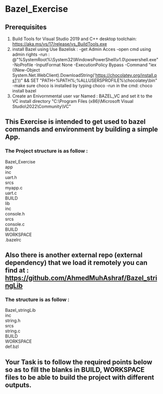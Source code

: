 # Bazel_Exercise

## Prerequisites
1) Build Tools for Visual Studio 2019 and C++ desktop toolchain: https://aka.ms/vs/17/release/vs_BuildTools.exe
2) install Bazel using Use Bazelisk :
  -get Admin Acces
  -open cmd using admin rights
  -run : @"%SystemRoot%\System32\WindowsPowerShell\v1.0\powershell.exe" -NoProfile -InputFormat None -ExecutionPolicy Bypass -Command "iex ((New-Object System.Net.WebClient).DownloadString('https://chocolatey.org/install.ps1'))" && SET "PATH=%PATH%;%ALLUSERSPROFILE%\chocolatey\bin"
  -make sure choco is installed by typing choco
  -run in the cmd: choco install bazel
3) Create an Enivornmental user var Named : BAZEL_VC and set it to the VC install directory "C:\Program Files (x86)\Microsoft Visual Studio\2022\Community\VC"


## This Exercise is intended to get used to bazel commands and environment by building a simple App.

### The Project structure is as follow :
Bazel_Exercise  <br />
  app  <br />
    inc  <br />
      uart.h  <br />
    srcs  <br />
      myapp.c  <br />
      uart.c  <br />
    BUILD  <br />
  lib  <br />
    inc  <br />
      console.h  <br />
    srcs  <br />
      console.c  <br />
    BUILD  <br />
  WORKSPACE  <br />
  .bazelrc  <br />
  
 ## Also there is another external repo (external dependency) that we load it remotely you can find at : https://github.com/AhmedMuhAshraf/Bazel_stringLib
 ### The structure is as follow :
 Bazel_stringLib  <br />
     inc  <br />
      string.h  <br />
    srcs  <br />
      string.c  <br />
    BUILD  <br />
    WORKSPACE  <br />
    def.bzl  <br />
    
 ## Your Task is to follow the required points below so as to fill the blanks in BUILD, WORKSPACE files to be able to build the project with different outputs.
 

